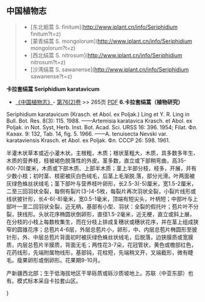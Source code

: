 

## 中国植物志

> * [东北蛔蒿  S.  finitum](http://www.iplant.cn/info/Seriphidium finitum?t=z)
> * [蒙青绢蒿  S.  mongolorum](http://www.iplant.cn/info/Seriphidium mongolorum?t=z)
> * [西北绢蒿  S.  nitrosum](http://www.iplant.cn/info/Seriphidium nitrosum?t=z)
> * [沙湾绢蒿  S.  sawanense](http://www.iplant.cn/info/Seriphidium sawanense?t=z)

**卡拉套绢蒿 Seriphidium karatavicum**

* [《中国植物志》](http://www.iplant.cn/frps)- [第76(2)卷](http://www.iplant.cn/frps/vol/76(2)) >> 265页 [PDF](http://www.iplant.cn/frps/pdf/76(2)/265a.PDF)
**6.卡拉套绢蒿（植物研究）**

Seriphidium karatavicum (Krasch. et Abol. ex Poljak.) Ling et Y. R. Ling in Bull. Bot. Res. 8(3): 115. 1988. ——Artemisia karatavica Krasch. et Abol. ex Poljak. in Not. Syst, Herb. Inst. Bot. Acad. Sci. URSS 16: 396. 1954; Filat. Фл. Каэах. 9: 132, Tab. 14, fig. 5. 1966. ——A. tenuisecta Nevski var. karataviensis Krasch. et Abol. ex Poljak. Фл. СССР 26: 598. 1961.

半灌木状草本或近小灌木状。主根粗，木质；根状茎粗大，木质，具多数多年生、木质的营养枝，枝被褐色脱落性的外皮。茎多数，直立或下部稍弯曲，高35-60(-70)厘米，木质或下部木质、上部半木质；茎上半部分枝，枝多，开展，并有少数小枝；初时茎、枝密被灰白色绒毛，后茎上毛渐脱.落，部分光滑。叶两面被灰绿色蛛丝状绒毛；茎下部叶与营养枝叶卵形，长2.5-3(-5)厘米，宽1.5-2厘米，二至三回羽状全裂，每侧有裂片(3-)4-5枚，每裂片再次羽状全裂，小裂片线形或线状披针形，长4-6(-8)毫米，宽0.5-1毫米，顶端有短尖头，叶柄短；中部叶与上部叶一至二回羽状全裂，近无柄，基部有小型、羽状：全裂的假托叶；苞片叶不分裂，狭线形。头状花序椭圆状倒卵形，直径1.5-2毫米，近无梗，直立或斜上展，在分枝的小枝上每数枚集生，而在分枝上排成复穗状或穗状花序，并在茎上组成狭窄的圆锥花序；总苞片4-6层，外层总苞片小，卵形，中、内层总苞片椭圆形至披针形，外、中层总苞片背面初时被灰绿色蛛丝状绒毛，后脱落，边狭膜质或宽膜质，内层总苞片半膜质，背面无毛；两性花3-7朵，花冠管状，黄色或檐部红色，花药线形，先端附属物线形，基部钝，花柱短，先端稍叉开，叉端截形，微有睫毛。瘦果卵形或倒卵形。花果期9-10月。

产新疆西北部；生于低海拔地区干旱砾质或砾沙质坡地上。苏联（中亚东部）也有。模式标本采自卡拉套山区。

}